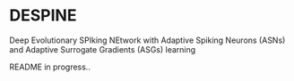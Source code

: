 # DESPINE
Deep Evolutionary SPIking NEtwork with Adaptive Spiking Neurons (ASNs) and Adaptive Surrogate Gradients (ASGs) learning

README in progress..
